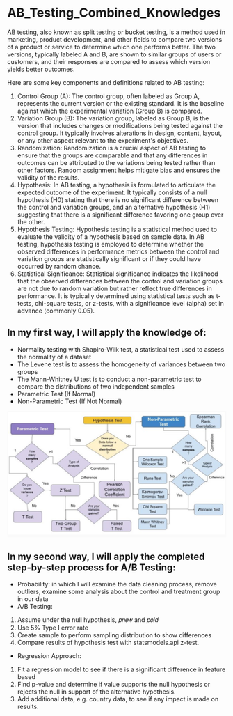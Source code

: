 # AB_Testing_Combined_Knowledges

AB testing, also known as split testing or bucket testing, is a method used in marketing, product development, and other fields to compare two versions of a product or service to determine which one performs better. The two versions, typically labeled A and B, are shown to similar groups of users or customers, and their responses are compared to assess which version yields better outcomes.

Here are some key components and definitions related to AB testing:
1) Control Group (A): The control group, often labeled as Group A, represents the current version or the existing standard. It is the baseline against which the experimental variation (Group B) is compared.
2) Variation Group (B): The variation group, labeled as Group B, is the version that includes changes or modifications being tested against the control group. It typically involves alterations in design, content, layout, or any other aspect relevant to the experiment's objectives.
3) Randomization: Randomization is a crucial aspect of AB testing to ensure that the groups are comparable and that any differences in outcomes can be attributed to the variations being tested rather than other factors. Random assignment helps mitigate bias and ensures the validity of the results.
4) Hypothesis: In AB testing, a hypothesis is formulated to articulate the expected outcome of the experiment. It typically consists of a null hypothesis (H0) stating that there is no significant difference between the control and variation groups, and an alternative hypothesis (H1) suggesting that there is a significant difference favoring one group over the other.
5) Hypothesis Testing: Hypothesis testing is a statistical method used to evaluate the validity of a hypothesis based on sample data. In AB testing, hypothesis testing is employed to determine whether the observed differences in performance metrics between the control and variation groups are statistically significant or if they could have occurred by random chance.
6) Statistical Significance: Statistical significance indicates the likelihood that the observed differences between the control and variation groups are not due to random variation but rather reflect true differences in performance. It is typically determined using statistical tests such as t-tests, chi-square tests, or z-tests, with a significance level (alpha) set in advance (commonly 0.05).

## In my first way, I will apply the knowledge of:
- Normality testing with Shapiro-Wilk test, a statistical test used to assess the normality of a dataset
- The Levene test is to assess the homogeneity of variances between two groups
- The Mann-Whitney U test is to conduct a non-parametric test to compare the distributions of two independent samples
- Parametric Test (If Normal)
- Non-Parametric Test (If Not Normal)

![Description of the image](hinh1.png)

## In my second way, I will apply the completed step-by-step process for A/B Testing:
- Probability: in which I will examine the data cleaning process, remove outliers, examine some analysis about the control and treatment group in our data 
- A/B Testing:
1. Assume under the null hypothesis, 𝑝𝑛𝑒𝑤 and 𝑝𝑜𝑙𝑑
2. Use 5% Type I error rate
3. Create sample to perform sampling distribution to show differences
4. Compare results of hypothesis test with statsmodels.api z-test.
- Regression Approach:
1. Fit a regression model to see if there is a significant difference in feature based
2. Find p-value and determine if value supports the null hypothesis or rejects the null in support of the alternative hypothesis.
3. Add additional data, e.g. country data, to see if any impact is made on results.

